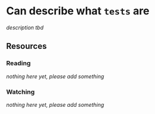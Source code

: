 # Can describe what `tests` are
_description tbd_
## Resources
### Reading
_nothing here yet, please add something_
### Watching
_nothing here yet, please add something_
